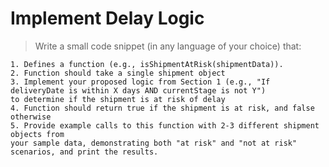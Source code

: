 # Implement Delay Logic

> Write a small code snippet (in any language of your choice) that:

    1. Defines a function (e.g., isShipmentAtRisk(shipmentData)).
    2. Function should take a single shipment object
    3. Implement your proposed logic from Section 1 (e.g., "If deliveryDate is within X days AND currentStage is not Y")
    to determine if the shipment is at risk of delay
    4. Function should return true if the shipment is at risk, and false otherwise
    5. Provide example calls to this function with 2-3 different shipment objects from
    your sample data, demonstrating both "at risk" and "not at risk" scenarios, and print the results.
